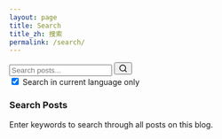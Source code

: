 ```yaml
---
layout: page
title: Search
title_zh: 搜索
permalink: /search/
---
```


<div class="search-container">
  <div class="search-form">
    <input type="text" id="search-input" placeholder="Search posts..." />
    <button id="search-button" type="button" aria-label="Search">
      <svg width="16" height="16" viewBox="0 0 24 24" fill="none" stroke="currentColor" stroke-width="2" stroke-linecap="round" stroke-linejoin="round">
        <circle cx="11" cy="11" r="8"></circle>
        <path d="M21 21l-4.35-4.35"></path>
      </svg>
    </button>
  </div>
  
  <div class="search-filters">
    <label class="filter-label">
      <input type="checkbox" id="current-lang-only" checked />
      <span id="current-lang-text">Search in current language only</span>
    </label>
  </div>
  
  <div id="search-results" class="search-results">
    <div id="search-welcome" class="search-welcome">
      <h3 id="search-welcome-title">Search Posts</h3>
      <p id="search-welcome-text">Enter keywords to search through all posts on this blog.</p>
    </div>
  </div>
</div>

<script src="{{ '/assets/js/search.js' | relative_url }}"></script>